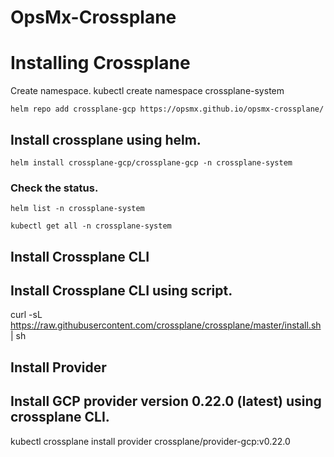 # OpsMx-Crossplane
# Installing Crossplane
Create namespace.
kubectl create namespace crossplane-system

```console
helm repo add crossplane-gcp https://opsmx.github.io/opsmx-crossplane/
```
## Install crossplane using helm.

```console
helm install crossplane-gcp/crossplane-gcp -n crossplane-system
```

### Check the status.
```console
helm list -n crossplane-system
```

```console
kubectl get all -n crossplane-system
```


## Install Crossplane CLI
## Install Crossplane CLI using script.
curl -sL https://raw.githubusercontent.com/crossplane/crossplane/master/install.sh | sh
## Install Provider
## Install GCP provider version 0.22.0 (latest) using crossplane CLI.
kubectl crossplane install provider crossplane/provider-gcp:v0.22.0
